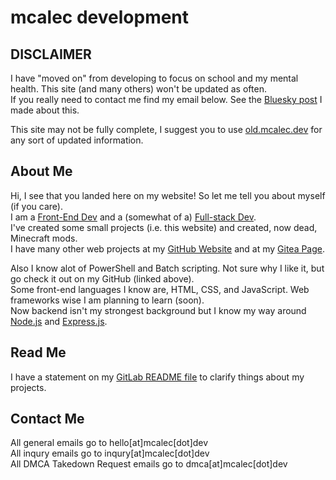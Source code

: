 # <span>mcalec development</span>

## <span>DISCLAIMER</span>

<span>I have "moved on" from developing to focus on school and my mental health. This site (and many others) won't be updated as often.</span>  
<span>If you really need to contact me find my email below. See the [Bluesky post](https://bsky.mcalec.dev/) I made about this.</span>  

<span>This site may not be fully complete, I suggest you to use [old.mcalec.dev](//old.mcalec.dev/) for any sort of updated information.</span>  

## <span>About Me</span>

<span>Hi, I see that you landed here on my website! So let me tell you about myself (if you care).</span>  
<span>I am a [Front-End Dev](https://www.w3schools.com/whatis/whatis_frontenddev.asp) and a (somewhat of a) [Full-stack Dev](https://www.w3schools.com/whatis/whatis_fullstack.asp).</span>  
<span>I've created some small projects (i.e. this website) and created, now dead, Minecraft mods.</span>  
<span>I have many other web projects at my [GitHub Website](https://git.mcalec.dev/) and at my [Gitea Page](https://gitea.mcalec.dev/).</span>  

<span>Also I know alot of PowerShell and Batch scripting. Not sure why I like it, but go check it out on my GitHub (linked above).</span>  
<span>Some front-end languages I know are, HTML, CSS, and JavaScript. Web frameworks wise I am planning to learn (soon).</span>  
<span>Now backend isn't my strongest background but I know my way around [Node.js](https://nodejs.org/) and [Express.js](https://expressjs.com/).</span>  

## <span>Read Me</span>

<span>I have a statement on my [GitLab README file](https://gitlab.com/mcalec-dev/mcalec.dev/blob/main/README.md) to clarify things about my projects.</span>  

## <span>Contact Me</span>

<span>All general emails go to hello[at]mcalec[dot]dev</span>  
<span>All inqury emails go to inqury[at]mcalec[dot]dev</span>  
<span>All DMCA Takedown Request emails go to dmca[at]mcalec[dot]dev</span>  
